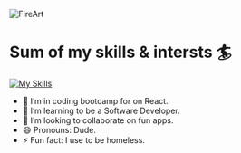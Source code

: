 

![FireArt](https://photos.google.com/album/AF1QipMGf1E_skkNfwbtAVTVCgHIqN_I1UAxt5JYNHdJ/photo/AF1QipO01fOP1dmff-f3Ia3iVt2Y5kBEaMs3GXgYhbh8)
# Sum of my skills & intersts :surfer:

[![My Skills](https://skillicons.dev/icons?i=aws,react,js,html,css,linux,bash,git,arduino)](https://skillicons.dev)


- 🔭 I’m in coding bootcamp for on React.
- 🌱 I’m learning to be a Software Developer.
- 👯 I’m looking to collaborate on fun apps.
- 😄 Pronouns: Dude.
- ⚡ Fun fact: I use to be homeless.








